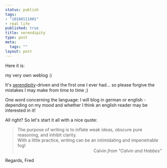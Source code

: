 ```yaml
--- 
status: publish
tags: 
- "10100111001"
- real life
published: true
title: serendipity
type: post
meta: 
  tags: ""
layout: post
---
```

Here it is:

my very own weblog :)

It's <a href="http://www.s9y.org" title="http://www.s9y.org" onmouseover="window.status='http://www.s9y.org';return true;" onmouseout="window.status='';return true;">serendipity</a>-driven and the first one I ever had... so please forgive the mistakes I may make from time to time ;)

One word concerning the language: I will blog in german or english - depending on my mood and whether I think an english reader may be interested in it!

All right? So let's start it all with a nice quote:

<blockquote>The purpose of writing is to inflate weak ideas, obscure pure reasoning, and inhibit clarity.<br />With a little practice, writing can be an intimidating and impenetrable fog!<br /><div align="right">Calvin <em>from &quot;Calvin and Hobbes&quot;</em></div></blockquote>

Regards,
Fred
